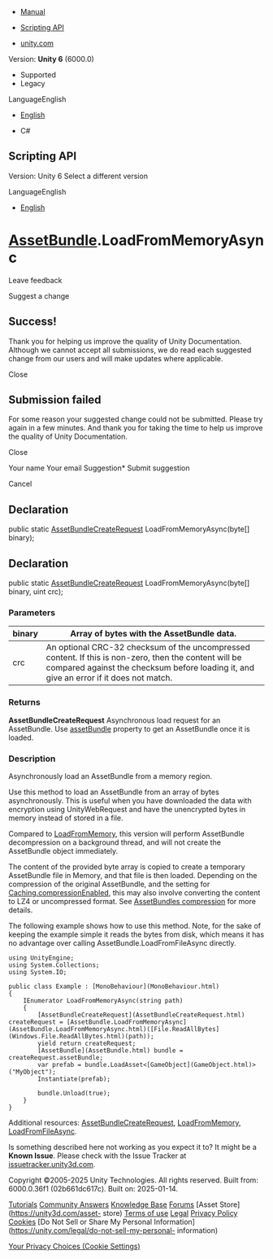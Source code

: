 [ ]()

  * [Manual](../Manual/index.html)
  * [Scripting API](../ScriptReference/index.html)

  * [unity.com](https://unity.com/)

Version: **Unity 6** (6000.0)

  * Supported
  * Legacy

LanguageEnglish

  * [English]()

  * C#

[ ](https://docs.unity3d.com)

## Scripting API

Version: Unity 6 Select a different version

LanguageEnglish

  * [English]()

#  [AssetBundle](AssetBundle.html).LoadFromMemoryAsync

Leave feedback

Suggest a change

## Success!

Thank you for helping us improve the quality of Unity Documentation. Although
we cannot accept all submissions, we do read each suggested change from our
users and will make updates where applicable.

Close

## Submission failed

For some reason your suggested change could not be submitted. Please <a>try
again</a> in a few minutes. And thank you for taking the time to help us
improve the quality of Unity Documentation.

Close

Your name Your email Suggestion* Submit suggestion

Cancel

[ ]()

## Declaration

public static [AssetBundleCreateRequest](AssetBundleCreateRequest.html)
LoadFromMemoryAsync(byte[] binary);

## Declaration

public static [AssetBundleCreateRequest](AssetBundleCreateRequest.html)
LoadFromMemoryAsync(byte[] binary, uint crc);

### Parameters

binary | Array of bytes with the AssetBundle data.  
---|---  
crc | An optional CRC-32 checksum of the uncompressed content. If this is non-zero, then the content will be compared against the checksum before loading it, and give an error if it does not match.  
  
### Returns

**AssetBundleCreateRequest** Asynchronous load request for an AssetBundle. Use
[assetBundle](AssetBundleCreateRequest-assetBundle.html) property to get an
AssetBundle once it is loaded.

### Description

Asynchronously load an AssetBundle from a memory region.

Use this method to load an AssetBundle from an array of bytes asynchronously.
This is useful when you have downloaded the data with encryption using
UnityWebRequest and have the unencrypted bytes in memory instead of stored in
a file.  
  
Compared to [LoadFromMemory](AssetBundle.LoadFromMemory.html), this version
will perform AssetBundle decompression on a background thread, and will not
create the AssetBundle object immediately.  
  
The content of the provided byte array is copied to create a temporary
AssetBundle file in Memory, and that file is then loaded. Depending on the
compression of the original AssetBundle, and the setting for
[Caching.compressionEnabled](Caching-compressionEnabled.html), this may also
involve converting the content to LZ4 or uncompressed format. See
[AssetBundles compression](../Manual/AssetBundles-Cache.html) for more
details.  
  
The following example shows how to use this method. Note, for the sake of
keeping the example simple it reads the bytes from disk, which means it has no
advantage over calling AssetBundle.LoadFromFileAsync directly.

    
    
    using UnityEngine;
    using System.Collections;
    using System.IO;  
      
    public class Example : [MonoBehaviour](MonoBehaviour.html)
    {
        IEnumerator LoadFromMemoryAsync(string path)
        {
            [AssetBundleCreateRequest](AssetBundleCreateRequest.html) createRequest = [AssetBundle.LoadFromMemoryAsync](AssetBundle.LoadFromMemoryAsync.html)([File.ReadAllBytes](Windows.File.ReadAllBytes.html)(path));
            yield return createRequest;
            [AssetBundle](AssetBundle.html) bundle = createRequest.assetBundle;
            var prefab = bundle.LoadAsset<[GameObject](GameObject.html)>("MyObject");
            Instantiate(prefab);  
      
            bundle.Unload(true);
        }
    }
    

Additional resources:
[AssetBundleCreateRequest](AssetBundleCreateRequest.html),
[LoadFromMemory](AssetBundle.LoadFromMemory.html),
[LoadFromFileAsync](AssetBundle.LoadFromFileAsync.html).

Is something described here not working as you expect it to? It might be a
**Known Issue**. Please check with the Issue Tracker at
[issuetracker.unity3d.com](https://issuetracker.unity3d.com).

Copyright ©2005-2025 Unity Technologies. All rights reserved. Built from:
6000.0.36f1 (02b661dc617c). Built on: 2025-01-14.

[Tutorials](https://unity3d.com/learn) [Community
Answers](https://answers.unity3d.com) [Knowledge
Base](https://support.unity3d.com/hc/en-us)
[Forums](https://forum.unity3d.com) [Asset Store](https://unity3d.com/asset-
store) [Terms of use](https://docs.unity3d.com/Manual/TermsOfUse.html)
[Legal](https://unity.com/legal) [Privacy
Policy](https://unity.com/legal/privacy-policy)
[Cookies](https://unity.com/legal/cookie-policy) [Do Not Sell or Share My
Personal Information](https://unity.com/legal/do-not-sell-my-personal-
information)

[Your Privacy Choices (Cookie Settings)](javascript:void\(0\);)

